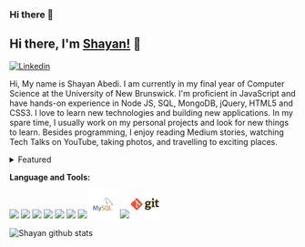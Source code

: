### Hi there 👋

<!--
**ShayanAbedi/ShayanAbedi** is a ✨ _special_ ✨ repository because its `README.md` (this file) appears on your GitHub profile.

Here are some ideas to get you started:

- 🔭 I’m currently working on ...
- 🌱 I’m currently learning ...
- 👯 I’m looking to collaborate on ...
- 🤔 I’m looking for help with ...
- 💬 Ask me about ...
- 📫 How to reach me: ...
- 😄 Pronouns: ...
- ⚡ Fun fact: ...
-->

## Hi there, I'm [Shayan!](https://shayandev.co/) 👋

[![Linkedin](https://img.shields.io/badge/-LinkedIn-blue?style=flat&logo=Linkedin&logoColor=white)](https://www.linkedin.com/in/shayan-abedi1372/)
<br/>

Hi, My name is Shayan Abedi. I am currently in my final year of Computer Science at the University of New Brunswick. I'm proficient in JavaScript and have hands-on experience in Node JS, SQL, MongoDB, jQuery, HTML5 and CSS3. I love to learn new technologies and building new applications. In my spare time, I usually work on my personal projects and look for new things to learn. Besides programming, I enjoy reading Medium stories, watching Tech Talks on YouTube, taking photos, and travelling to exciting places.
<br/>

<details> <summary>Featured</summary>

<li>🔭 I’m currently working on problem solving skills</li>
<li>🌱 I’m currently learning React </li>
<li>📫 Contact me - <a href="mailto:abedi.shayan@unb.ca">abedi.shayan@unb.ca</a></li>

</details> 
  
**Language and Tools:** 

<code><img height="50" src="https://github.com/konpa/devicon/blob/master/icons/javascript/javascript-plain.svg"></code>
<code><img height="50" src="https://github.com/konpa/devicon/blob/master/icons/nodejs/nodejs-original.svg"></code>
<code><img height="50" src="https://github.com/konpa/devicon/blob/master/icons/python/python-original.svg"></code>
<code><img height="50" src="https://github.com/konpa/devicon/blob/master/icons/jquery/jquery-plain-wordmark.svg"></code>
<code><img height="50" src="https://github.com/konpa/devicon/blob/master/icons/html5/html5-original.svg"></code>
<code><img height="50" src="https://github.com/konpa/devicon/blob/master/icons/css3/css3-original.svg"></code>
<code><img height="50" src="https://github.com/konpa/devicon/blob/master/icons/react/react-original-wordmark.svg"></code>
<code><img height="50" src="https://raw.githubusercontent.com/github/explore/80688e429a7d4ef2fca1e82350fe8e3517d3494d/topics/mysql/mysql.png"></code>
<code><img height="50" src="https://github.com/konpa/devicon/blob/master/icons/mongodb/mongodb-original-wordmark.svg"></code>
<code><img height="50" src="https://raw.githubusercontent.com/github/explore/80688e429a7d4ef2fca1e82350fe8e3517d3494d/topics/git/git.png"></code>

![Shayan github stats](https://github-readme-stats.vercel.app/api?username=ShayanAbedi&show_icons=true&theme=tokyonight)
